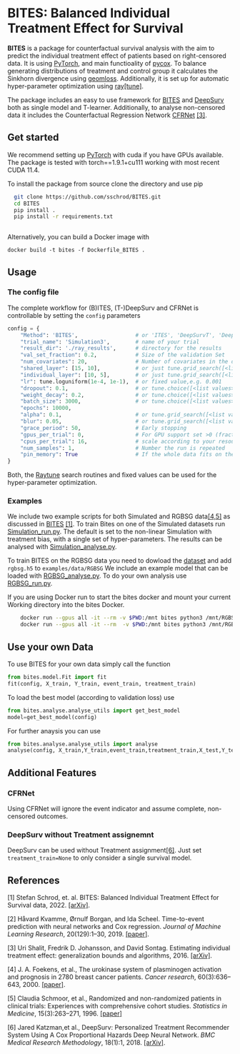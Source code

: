 
# BITES: Balanced Individual Treatment Effect for Survival

**BITES** is a package for counterfactual survival analysis with the aim to predict the individual treatment effect of patients based on right-censored data.
It is using [PyTorch](https://pytorch.org), and main functioality of [pycox](https://github.com/havakv/pycox).
To balance generating distributions of treatment and control group it calculates the Sinkhorn divergence using [geomloss](https://www.kernel-operations.io/geomloss/).
Additionally, it is set up for automatic hyper-parameter optimization using [ray[tune]](https://docs.ray.io/en/latest/tune/index.html).

The package includes an easy to use framework for [BITES](https://arxiv.org/abs/2201.03448) and [DeepSurv](https://bmcmedresmethodol.biomedcentral.com/articles/10.1186/s12874-018-0482-1) both as single model and T-learner.
Additionally, to analyse non-censored data it includes the Counterfactual Regression Network [CFRNet](https://arxiv.org/pdf/1606.03976.pdf) [[3]](#3).

## Get started
We recommend setting up [PyTorch](https://pytorch.org) with cuda if you have GPUs available.
The package is tested with torch==1.9.1+cu111 working with most recent CUDA 11.4. 


To install the package from source clone the directory and use pip
```sh
  git clone https://github.com/sschrod/BITES.git
  cd BITES
  pip install .
  pip install -r requirements.txt
  
```

Alternatively, you can build a Docker image with
```shell
docker build -t bites -f Dockerfile_BITES .
```





## Usage

### The config file
The complete workflow for (B)ITES, (T-)DeepSurv and CFRNet is controllable by setting the ``config`` parameters
````python
config = {
    "Method": 'BITES',                  # or 'ITES', 'DeepSurvT', 'DeepSurv', 'CFRNet'
    "trial_name": 'Simulation3',        # name of your trial
    "result_dir": './ray_results',      # directory for the results
    "val_set_fraction": 0.2,            # Size of the validation Set
    "num_covariates": 20,               # Number of covariates in the data
    "shared_layer": [15, 10],           # or just tune.grid_search([<list of lists>])
    "individual_layer": [10, 5],        # or just tune.grid_search([<list of lists>])
    "lr": tune.loguniform(1e-4, 1e-1),  # or fixed value,e.g. 0.001
    "dropout": 0.1,                     # or tune.choice([<list values>])
    "weight_decay": 0.2,                # or tune.choice([<list values>])
    "batch_size": 3000,                 # or tune.choice([<list values>])
    "epochs": 10000,
    "alpha": 0.1,                       # or tune.grid_search([<list values>])
    "blur": 0.05,                       # or tune.grid_search([<list values>]),
    "grace_period": 50,                 # Early stopping
    "gpus_per_trial": 0,                # For GPU support set >0 (fractions of GPUs are supported)
    "cpus_per_trial": 16,               # scale according to your resources
    "num_samples": 1,                   # Number the run is repeated
    "pin_memory": True                  # If the whole data fits on the GPU memory, pin the memory to speed up computation
}
````
Both, the [Raytune](https://docs.ray.io/en/latest/tune/index.html) search routines and fixed values can be used for the hyper-parameter optimization.


### Examples
We include two example scripts for both Simulated and RGBSG data[[4,5]](#4) as discussed in [BITES](https://arxiv.org/abs/2201.03448) [[1]](#1).
To train Bites on one of the Simulated datasets run [Simulation_run.py](https://github.com/sschrod/BITES/blob/main/examples/Simulation_run.py).
The default is set to the non-linear Simulation with treatment bias, with a single set of hyper-parameters. 
The results can be analysed with [Simulation_analyse.py](https://github.com/sschrod/BITES/blob/main/examples/Simulation_analyse.py).

To train BITES on the RGBSG data you need to dowload the [dataset](https://github.com/arturomoncadatorres/deepsurvk/tree/master/deepsurvk/datasets/data) and add `rgbsg.h5` to ``examples/data/RGBSG``
We include an example model that can be loaded with [RGBSG_analyse.py](/BITES/examples/RGBSG_analyse.py). To do your own analysis use [RGBSG_run.py](https://github.com/sschrod/BITES/blob/main/examples/RGBSG_run.py).


If you are using Docker run to start the bites docker and mount your current Working directory into the bites Docker.
````sh
    docker run --gpus all -it --rm -v $PWD:/mnt bites python3 /mnt/RGBSG_run.py
    docker run --gpus all -it --rm  -v $PWD:/mnt bites python3 /mnt/RGBSG_analyse.py
````


## Use your own Data
To use BITES for your own data simply call the function
````python
from bites.model.Fit import fit
fit(config, X_train, Y_train, event_train, treatment_train)
````
To load the best model (according to validation loss) use
````python
from bites.analyse.analyse_utils import get_best_model
model=get_best_model(config)
````
For further anaysis you can use
````python
from bites.analyse.analyse_utils import analyse
analyse(config, X_train,Y_train,event_train,treatment_train,X_test,Y_test,event_test,treatment_test)
````

## Additional Features
### CFRNet
Using CFRNet will ignore the event indicator and assume complete, non-censored outcomes.

### DeepSurv without Treatment assignemnt
DeepSurv can be used without Treatment assignment[[6]](#6). Just set ```treatment_train=None``` to only consider a single survival model.


## References

[1] Stefan Schrod, et. al. BITES: Balanced Individual Treatment Effect for Survival data, 2022. [[arXiv]](https://arxiv.org/abs/2201.03448).

[2] Håvard Kvamme, Ørnulf Borgan, and Ida Scheel. Time-to-event prediction with neural networks and Cox regression. *Journal of Machine Learning Research*, 20(129):1–30, 2019. [[paper]](http://jmlr.org/papers/v20/18-424.html).

[3] Uri Shalit, Fredrik D. Johansson, and David Sontag. Estimating individual treatment effect: generalization bounds and algorithms, 2016. [[arXiv]](http://arxiv.org/pdf/1606.03976v5).

[4] J. A. Foekens, et al., The urokinase system of plasminogen activation and prognosis in 2780 breast cancer patients. *Cancer research*, 60(3):636–643, 2000. [[paper]](https://pubmed.ncbi.nlm.nih.gov/10676647/).


[5] Claudia Schmoor, et al., Randomized and non-randomized patients in clinical trials: Experiences with comprehensive cohort studies. *Statistics in Medicine*, 15(3):263–271, 1996. [[paper]](https://onlinelibrary.wiley.com/doi/10.1002/(SICI)1097-0258(19960215)15:3%3C263::AID-SIM165%3E3.0.CO;2-K)

[6] Jared Katzman,et al., DeepSurv: Personalized Treatment Recommender System Using A Cox Proportional Hazards Deep Neural Network. *BMC Medical Research Methodology*, 18(1):1, 2018. [[arXiv]](http://arxiv.org/pdf/1606.00931v3).